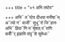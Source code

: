+++
title = "०१ अभि तष्टेव"

+++
अभि᳓ त᳓ष्टेव दीधया मनीषा᳓म्  
अ᳓त्यो न᳓ वाजी᳓ सुधु᳓रो जि᳓हानः  
अभि᳓ प्रिया᳓णि म᳓र्मृशत् प᳓राणि  
कवीँ᳓र् इछामि संदृ᳓शे सुमेधाः᳓